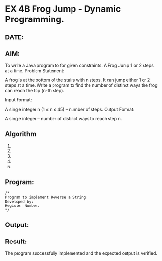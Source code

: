 
# EX 4B Frog Jump - Dynamic Programming.
## DATE:
## AIM:
To write a Java program to for given constraints.
A Frog Jump 1 or 2 steps at a time.
Problem Statement:

A frog is at the bottom of the stairs with n steps. It can jump either 1 or 2 steps at a time. Write a program to find the number of distinct ways the frog can reach the top (n-th step).

Input Format:

A single integer n (1 ≤ n ≤ 45) – number of steps.
 Output Format:

A single integer – number of distinct ways to reach step n.

## Algorithm
1. 
2. 
3. 
4.  
5.   

## Program:
```
/*
Program to implement Reverse a String
Developed by: 
Register Number:  
*/
```

## Output:



## Result:
The program successfully implemented and the expected output is verified.
